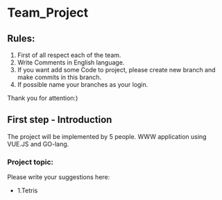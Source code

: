 # Team_Project

## Rules: 
1. First of all respect each of the team.
2. Write Comments in English language.
3. If you want add some Code to project, please create new branch and make commits in this branch.
4. If possible name your branches as your login.

Thank you for attention:) 

## First step - Introduction
The project will be implemented by 5 people. 
WWW application using VUE.JS and GO-lang.  

### Project topic:

Please write your suggestions here:
* 1.Tetris
